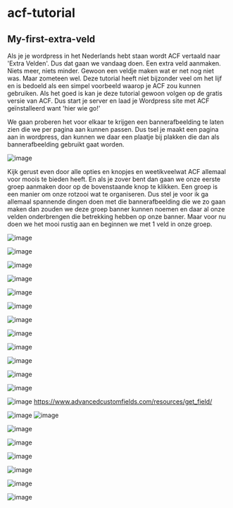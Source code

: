 # acf-tutorial
## My-first-extra-veld

Als je je wordpress in het Nederlands hebt staan wordt ACF vertaald naar 'Extra Velden'. Dus dat gaan we vandaag doen. Een extra veld aanmaken. Niets meer, niets minder. Gewoon een veldje maken wat er net nog niet was. Maar zometeen wel. Deze tutorial heeft niet bijzonder veel om het lijf en is bedoeld als een simpel voorbeeld waarop je ACF zou kunnen gebruiken. Als het goed is kan je deze tutorial gewoon volgen op de gratis versie van ACF. Dus start je server en laad je Wordpress site met ACF geïnstalleerd want 'hier wie go!'

We gaan proberen het voor elkaar te krijgen een bannerafbeelding te laten zien die we per pagina aan kunnen passen. Dus tsel je maakt een pagina aan in wordpress, dan kunnen we daar een plaatje bij plakken die dan als bannerafbeelding gebruikt gaat worden.


![image](https://user-images.githubusercontent.com/78969608/157193503-258f3b12-a98b-4ad0-8d38-dd036973a37e.png)

Kijk gerust even door alle opties en knopjes en weetikveelwat ACF allemaal voor moois te bieden heeft. En als je zover bent dan gaan we onze eerste groep aanmaken door op de bovenstaande knop te klikken. Een groep is een manier om onze rotzooi wat te organiseren. Dus stel je voor ik ga allemaal spannende dingen doen met die bannerafbeelding die we zo gaan maken dan zouden we deze groep banner kunnen noemen en daar al onze velden onderbrengen die betrekking hebben op onze banner. Maar voor nu doen we het mooi rustig aan en beginnen we met 1 veld in onze groep.



![image](https://user-images.githubusercontent.com/78969608/157193580-fef0abde-f786-451e-a6eb-4f1cc4a17f11.png)


![image](https://user-images.githubusercontent.com/78969608/157193682-2caaa8a2-74d1-4506-9cf0-8f4043cdb600.png)


![image](https://user-images.githubusercontent.com/78969608/157193858-eaa876c1-d2fe-4eb0-89af-569ae777885d.png)


![image](https://user-images.githubusercontent.com/78969608/157193909-3cbe1557-6252-4b15-9458-4c7d3b6473c8.png)


![image](https://user-images.githubusercontent.com/78969608/157194101-efcacf7f-76fb-4a53-a890-22c8d01a54ca.png)


![image](https://user-images.githubusercontent.com/78969608/157194311-e8b29b8e-576d-4914-87da-2c81f0eb8680.png)


![image](https://user-images.githubusercontent.com/78969608/157194474-72e58542-cdc3-4b65-899a-a9775d4dade4.png)


![image](https://user-images.githubusercontent.com/78969608/157194527-bc25e9d5-16b6-484e-b00f-7f5497c22e44.png)


![image](https://user-images.githubusercontent.com/78969608/157194768-36943408-6a18-42c6-80db-6c9095486d89.png)


![image](https://user-images.githubusercontent.com/78969608/157194988-d02f0e4b-a66b-4beb-8057-e94dbcd662fe.png)


![image](https://user-images.githubusercontent.com/78969608/157195684-05a28d71-00bc-4d1e-8cc8-c7dd81f89354.png)


![image](https://user-images.githubusercontent.com/78969608/157195758-e675c612-a4f1-475b-a722-42724606ba89.png)


![image](https://user-images.githubusercontent.com/78969608/157196040-5762aa40-9cc6-49b4-b0a6-1e3711113878.png)
https://www.advancedcustomfields.com/resources/get_field/


![image](https://user-images.githubusercontent.com/78969608/157200336-e1403540-a9bb-4c73-85f7-626fed969991.png)
![image](https://user-images.githubusercontent.com/78969608/157200433-cfdec423-2114-4d87-ace7-9dcd622c8264.png)


![image](https://user-images.githubusercontent.com/78969608/157202705-ed4151bf-4c59-4248-9261-ed4ccf3f5e20.png)


![image](https://user-images.githubusercontent.com/78969608/157201021-f882c7a7-3dbe-4815-b040-2ba7a3ab6635.png)


![image](https://user-images.githubusercontent.com/78969608/157201246-d884d7b7-121e-4916-810b-d0df1aaa882f.png)


![image](https://user-images.githubusercontent.com/78969608/157202108-e9e2da79-aac5-4f3c-ba02-54ca03d2f304.png)


![image](https://user-images.githubusercontent.com/78969608/157202250-e0b0ee1e-d95a-42d3-a3ae-13e33ec0f155.png)


![image](https://user-images.githubusercontent.com/78969608/157203283-87ef5f48-4910-44e5-a306-722e385bf0e3.png)






